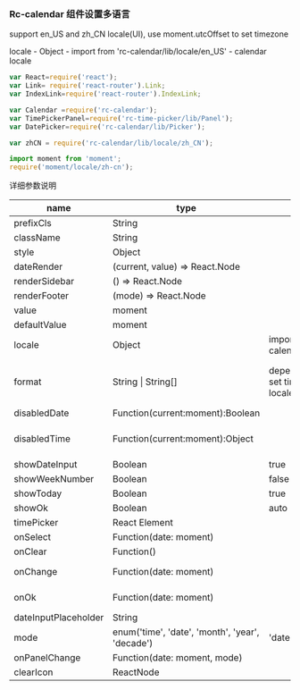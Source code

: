### Rc-calendar 组件设置多语言

support en_US and zh_CN locale(UI), use moment.utcOffset to set timezone

locale - Object - import from 'rc-calendar/lib/locale/en_US' - calendar locale

~~~js
var React=require('react');
var Link= require('react-router').Link;
var IndexLink=require('react-router').IndexLink;

var Calendar =require('rc-calendar');
var TimePickerPanel=require('rc-time-picker/lib/Panel');
var DatePicker=require('rc-calendar/lib/Picker');

var zhCN = require('rc-calendar/lib/locale/zh_CN');

import moment from 'moment';
require('moment/locale/zh-cn');
~~~

详细参数说明

| name                 | type                                            | default                                               | description                                                  |
| -------------------- | ----------------------------------------------- | ----------------------------------------------------- | ------------------------------------------------------------ |
| prefixCls            | String                                          |                                                       | prefixCls of this component                                  |
| className            | String                                          |                                                       | additional css class of root dom node                        |
| style                | Object                                          |                                                       | additional style of root dom node                            |
| dateRender           | (current, value) => React.Node                  |                                                       | date cell                                                    |
| renderSidebar        | () => React.Node                                |                                                       | side bar                                                     |
| renderFooter         | (mode) => React.Node                            |                                                       | extra footer                                                 |
| value                | moment                                          |                                                       | current value like input's value                             |
| defaultValue         | moment                                          |                                                       | defaultValue like input's defaultValue                       |
| locale               | Object                                          | import from 'rc-calendar/lib/locale/en_US'            | calendar locale                                              |
| format               | String \| String[]                              | depends on whether you set timePicker and your locale | use to format/parse date(without time) value to/from input. When an array is provided, all values are used for parsing and first value for display. |
| disabledDate         | Function(current:moment):Boolean                |                                                       | whether to disable select of current date                    |
| disabledTime         | Function(current:moment):Object                 |                                                       | a function which return a object with member of disabledHours/disabledMinutes/disabledSeconds according to rc-time-picker |
| showDateInput        | Boolean                                         | true                                                  | whether to show input on top of calendar panel               |
| showWeekNumber       | Boolean                                         | false                                                 | whether to show week number of year                          |
| showToday            | Boolean                                         | true                                                  | whether to show today button                                 |
| showOk               | Boolean                                         | auto                                                  | whether has ok button in footer                              |
| timePicker           | React Element                                   |                                                       | rc-timer-picker/lib/module/panel element                     |
| onSelect             | Function(date: moment)                          |                                                       | called when a date is selected from calendar                 |
| onClear              | Function()                                      |                                                       | called when a date is cleared from calendar                  |
| onChange             | Function(date: moment)                          |                                                       | called when a date is changed inside calendar (next year/next month/keyboard) |
| onOk                 | Function(date: moment)                          |                                                       | called when ok button is pressed, only if it's visible       |
| dateInputPlaceholder | String                                          |                                                       | date input's placeholder                                     |
| mode                 | enum('time', 'date', 'month', 'year', 'decade') | 'date'                                                | control which kind of panel should be shown                  |
| onPanelChange        | Function(date: moment, mode)                    |                                                       | called when panel changed                                    |
| clearIcon            | ReactNode                                       |                                                       | specific the clear icon.                                     |